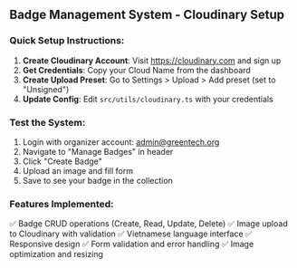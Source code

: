 ## Badge Management System - Cloudinary Setup

### Quick Setup Instructions:

1. **Create Cloudinary Account**: Visit https://cloudinary.com and sign up
2. **Get Credentials**: Copy your Cloud Name from the dashboard
3. **Create Upload Preset**: Go to Settings > Upload > Add preset (set to "Unsigned")
4. **Update Config**: Edit `src/utils/cloudinary.ts` with your credentials

### Test the System:

1. Login with organizer account: admin@greentech.org
2. Navigate to "Manage Badges" in header
3. Click "Create Badge"
4. Upload an image and fill form
5. Save to see your badge in the collection

### Features Implemented:

✅ Badge CRUD operations (Create, Read, Update, Delete)
✅ Image upload to Cloudinary with validation
✅ Vietnamese language interface
✅ Responsive design
✅ Form validation and error handling
✅ Image optimization and resizing
